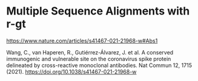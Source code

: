 
# Multiple Sequence Alignments with r-gt

https://www.nature.com/articles/s41467-021-21968-w#Abs1

Wang, C., van Haperen, R., Gutiérrez-Álvarez, J. et al. A conserved immunogenic and vulnerable site on the coronavirus spike protein delineated by cross-reactive monoclonal antibodies. Nat Commun 12, 1715 (2021). https://doi.org/10.1038/s41467-021-21968-w